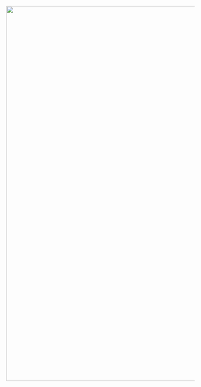 <img src="https://cdn.discordapp.com/attachments/1044742048298831872/1072890364194730024/re.png" width="1000"></img>
